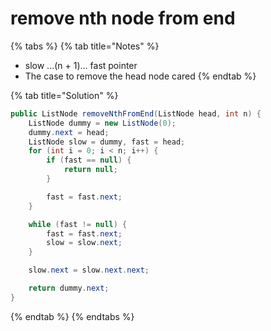 # remove nth node from end

{% tabs %}
{% tab title="Notes" %}
* slow ...(n + 1)... fast pointer
* The case to remove the head node cared
{% endtab %}

{% tab title="Solution" %}
```java
public ListNode removeNthFromEnd(ListNode head, int n) {        
    ListNode dummy = new ListNode(0);
    dummy.next = head;
    ListNode slow = dummy, fast = head;
    for (int i = 0; i < n; i++) {
        if (fast == null) {
            return null;
        }

        fast = fast.next;
    }

    while (fast != null) {
        fast = fast.next;
        slow = slow.next;
    }

    slow.next = slow.next.next;

    return dummy.next;
}
```
{% endtab %}
{% endtabs %}
